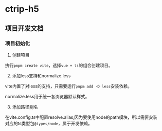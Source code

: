 # ctrip-h5

## 项目开发文档

### 项目初始化

1. 创建项目

执行`pnpm create vite`，选择`vue + ts`的组合创建项目。

2. 添加less支持和normalize.less

vite内置了对less的支持，只需要运行`pnpm add -D less`安装依赖。

normalize.less用于统一各浏览器默认样式。

3. 添加路径别名

在vite.config.ts中配置resolve.alias,因为要使用node的path模块，所以需要安装对应的ts类型包`@types/node`，属于开发依赖。
